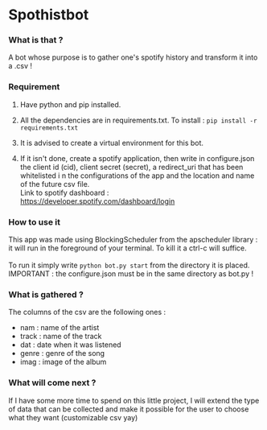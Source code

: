 # Spothistbot

### What is that ?

A bot whose purpose is to gather one's spotify history and transform it into a .csv !

### Requirement

1. Have python and pip installed.

2. All the dependencies are in requirements.txt.
To install : `pip install -r requirements.txt`

3. It is advised to create a virtual environment for this bot.

4. If it isn't done, create a spotify application, then write in configure.json the client id (cid), client secret (secret), a redirect_uri that has been whitelisted i n the configurations of the app and the location and name of the future csv file. <br />
Link to spotify dashboard : https://developer.spotify.com/dashboard/login

### How to use it

This app was made using BlockingScheduler from the apscheduler library : it will run in the foreground of your terminal. To kill it a ctrl-c will suffice. <br />
 <br />
To run it simply write `python bot.py start` from the directory it is placed. IMPORTANT : the configure.json must be in the same directory as bot.py !

### What is gathered ?

The columns of the csv are the following ones :

- nam : name of the artist
- track : name of the track
- dat : date when it was listened
- genre : genre of the song
- imag : image of the album

### What will come next ?

If I have some more time to spend on this little project, I will extend the type of data that can be collected and make it possible for the user to choose what they want (customizable csv yay)
